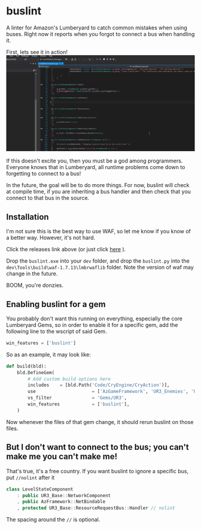 # buslint
A linter for Amazon's Lumberyard to catch common mistakes when using buses. Right now it reports when you forgot to connect a bus when handling it.

First, lets see it in action!
![snip snip](example.gif)

If this doesn't excite you, then you must be a god among programmers. Everyone knows that in Lumberyard, all runtime problems come down to forgetting to connect to a bus!

In the future, the goal will be to do more things. For now, buslint will check at compile time, if you are inheriting a bus handler and then check that you connect to that bus in the source.

## Installation

I'm not sure this is the best way to use WAF, so let me know if you know of a better way. However, it's not hard.

Click the releases link above (or just click [here](https://github.com/horvay/buslint/releases) ). 

Drop the `buslint.exe` into your `dev` folder, and drop the `buslint.py` into the `dev\Tools\build\waf-1.7.13\lmbrwaflib` folder. Note the version of waf may change in the future.

BOOM, you're donzies.

## Enabling buslint for a gem

You probably don't want this running on everything, especially the core Lumberyard Gems, so in order to enable it for a specific gem, add the following line to the wscript of said Gem.

```python
win_features = ['buslint']
```

So as an example, it may look like:
```python
def build(bld):
    bld.DefineGem(
        # Add custom build options here
        includes    = [bld.Path('Code/CryEngine/CryAction')],
        use                     = ['AzGameFramework', 'UR3_Enemies', 'UR3_Base', 'LightningArc'],
        vs_filter               = 'Gems/UR3',
        win_features            = ['buslint'],
    )
```

Now whenever the files of that gem change, it should rerun buslint on those files.

## But I don't want to connect to the bus; you can't make me you can't make me!

That's true, it's a free country. If you want buslint to ignore a specific bus, put `//nolint` after it
```cpp
class LevelStateComponent
    : public UR3_Base::NetworkComponent
    , public AzFramework::NetBindable
    , protected UR3_Base::ResourceRequestBus::Handler // nolint
```
The spacing around the `//` is optional.
